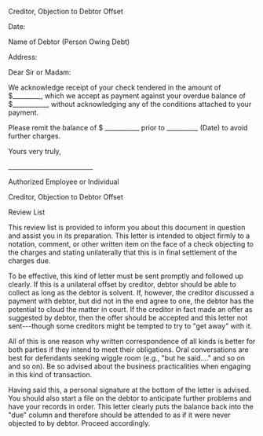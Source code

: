 Creditor, Objection to Debtor Offset

Date:

Name of Debtor (Person Owing Debt)

Address:

Dear Sir or Madam:

We acknowledge receipt of your check tendered in the amount of
\$\_\_\_\_\_\_\_\_\_, which we accept as payment against your overdue
balance of \$\_\_\_\_\_\_\_\_\_\_\_, without acknowledging any of the
conditions attached to your payment.

Please remit the balance of \$ \_\_\_\_\_\_\_\_\_\_\_ prior to
\_\_\_\_\_\_\_\_\_\_ (Date) to avoid further charges.

Yours very truly,

\_\_\_\_\_\_\_\_\_\_\_\_\_\_\_\_\_\_\_\_\_\_\_\_\_\_\_

Authorized Employee or Individual

Creditor, Objection to Debtor Offset

Review List

This review list is provided to inform you about this document in
question and assist you in its preparation. This letter is intended to
object firmly to a notation, comment, or other written item on the face
of a check objecting to the charges and stating unilaterally that this
is in final settlement of the charges due.

To be effective, this kind of letter must be sent promptly and followed
up clearly. If this is a unilateral offset by creditor, debtor should be
able to collect as long as the debtor is solvent. If, however, the
creditor discussed a payment with debtor, but did not in the end agree
to one, the debtor has the potential to cloud the matter in court. If
the creditor in fact made an offer as suggested by debtor, then the
offer should be accepted and this letter not sent---though some
creditors might be tempted to try to "get away" with it.

All of this is one reason why written correspondence of all kinds is
better for both parties if they intend to meet their obligations. Oral
conversations are best for defendants seeking wiggle room (e.g., "but he
said\...." and so on and so on). Be so advised about the business
practicalities when engaging in this kind of transaction.

Having said this, a personal signature at the bottom of the letter is
advised. You should also start a file on the debtor to anticipate
further problems and have your records in order. This letter clearly
puts the balance back into the "due" column and therefore should be
attended to as if it were never objected to by debtor. Proceed
accordingly.
